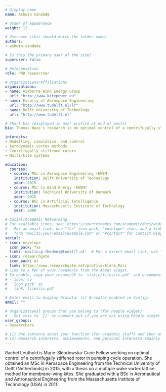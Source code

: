 ```yaml
---
# Display name
name: Ashwin Candade

# Order of appearance
weight: 12

# Username (this should match the folder name)
authors:
- ashwin-candade

# Is this the primary user of the site?
superuser: false

# Role/position
role: PhD researcher

# Organizations/Affiliations
organizations:
- name: Airborne Wind Energy Group
  url: "http://www.kitepower.eu"
- name: Faculty of Aerospace Engineering
  url: "http://www.tudelft.nl/lr"
- name: Delft University of Technology
  url: "http://www.tudelft.nl"

# Short bio (displayed in user profile at end of posts)
bio: Thomas Haas's research is on optimal control of a centrifugally stiffened rotor in pumping cycle operation.

interests:
- Modelling, simulation, and control
- Aerodynamic vortex methods
- Centrifugally stiffened rotors
- Multi-kite systems

education:
  courses:
  - course: MSc in Aerospace Engineering (EWEM)
    institution: Delft University of Technology
    year: 2015
  - course: MSc in Wind Energy (EWEM)
    institution: Technical University of Denmark
    year: 2015
  - course: BSc in Artificial Intelligence
    institution: Massachusetts Institute of Technology
    year: 2008

# Social/Academic Networking
# For available icons, see: https://sourcethemes.com/academic/docs/widgets/#icons
#   For an email link, use "fas" icon pack, "envelope" icon, and a link in the
#   form "mailto:your-email@example.com" or "#contact" for contact widget.
social:
- icon: envelope
  icon_pack: fas
  link: 'mailto:p.thedens@tudelft.nl'  # For a direct email link, use "mailto:test@example.org".
- icon: researchgate
  icon_pack: ai
  link: https://www.researchgate.net/profile/Elena_Malz
# Link to a PDF of your resume/CV from the About widget.
# To enable, copy your resume/CV to `static/files/cv.pdf` and uncomment the lines below.  
# - icon: cv
#   icon_pack: ai
#   link: files/cv.pdf

# Enter email to display Gravatar (if Gravatar enabled in Config)
email: ""

# Organizational groups that you belong to (for People widget)
#   Set this to `[]` or comment out if you are not using People widget.  
user_groups:
- Researchers

# (1) One sentence about your function (for academic staff) and then another sentence about your role(s) within the training network
# (2) Research interests, achievements, and personal interests (mainly for researchers)
---
```


Rachel Leuthold is Marie-Skłodowska-Curie Fellow working on optimal control of a centrifugally stiffened rotor in pumping cycle operation. She obtained an MSc in Aerospace Engineering from the Technical University of Delft (Netherlands) in 2015, with a thesis on a multiple wake vortex lattice method for membrane-wing kites. She graduated with a BSc in Aeronautical and Astronautical Engineering from the Massachusetts Institute of Technology (USA) in 2011.
